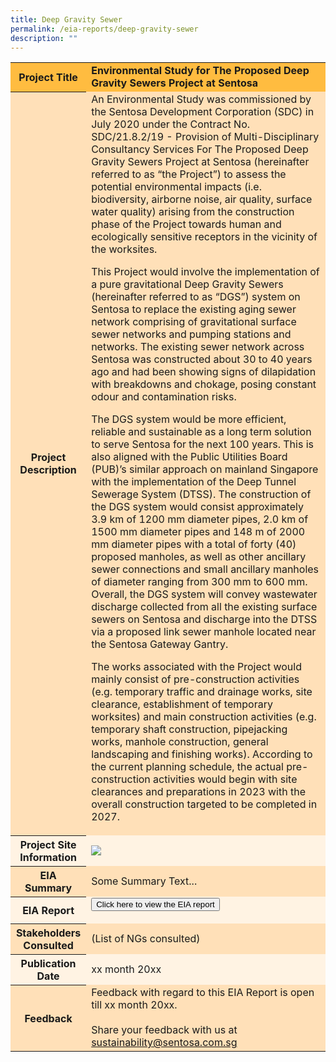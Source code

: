 ```yaml
---
title: Deep Gravity Sewer
permalink: /eia-reports/deep-gravity-sewer
description: ""
---
```

<table id="eia_reportTable">
  <tr style="background-color: #ffbc40; font-weight: bold;">
    <th>Project Title</th>
    <td>Environmental Study for The Proposed Deep Gravity Sewers Project at Sentosa</td>
  </tr>
  <tr style="background-color: #ffe0b8;">
    <th>Project Description</th>
    <td>An Environmental Study was commissioned by the Sentosa Development Corporation (SDC) in July 2020 under the Contract No. SDC/21.8.2/19 - Provision of Multi-Disciplinary Consultancy Services For The Proposed Deep Gravity Sewers Project at Sentosa (hereinafter referred to as “the Project”) to assess the potential environmental impacts (i.e. biodiversity, airborne noise, air quality, surface water quality) arising from the construction phase of the Project towards human and ecologically sensitive receptors in the vicinity of the worksites.

This Project would involve the implementation of a pure gravitational Deep Gravity Sewers (hereinafter referred to as “DGS”) system on Sentosa to replace the existing aging sewer network comprising of gravitational surface sewer networks and pumping stations and networks. The existing sewer network across Sentosa was constructed about 30 to 40 years ago and had been showing signs of dilapidation with breakdowns and chokage, posing constant odour and contamination risks.

The DGS system would be more efficient, reliable and sustainable as a long term solution to serve Sentosa for the next 100 years. This is also aligned with the Public Utilities Board (PUB)’s similar approach on mainland Singapore with the implementation of the Deep Tunnel Sewerage System (DTSS).
The construction of the DGS system would consist approximately 3.9 km of 1200 mm diameter pipes, 2.0 km of 1500 mm diameter pipes and 148 m of 2000 mm diameter pipes with a total of forty (40) proposed manholes, as well as other ancillary sewer connections and small ancillary manholes of diameter ranging from 300 mm to 600 mm. Overall, the DGS system will convey wastewater discharge collected from all the existing surface sewers on Sentosa and discharge into the DTSS via a proposed link sewer manhole located near the Sentosa Gateway Gantry.

The works associated with the Project would mainly consist of pre-construction activities (e.g. temporary traffic and drainage works, site clearance, establishment of temporary worksites) and main construction activities (e.g. temporary shaft construction, pipejacking works, manhole construction, general landscaping and finishing works). According to the current planning schedule, the actual pre-construction activities would begin with site clearances and preparations in 2023 with the overall construction targeted to be completed in 2027.
</td>
  </tr>  
  <tr style="background-color: #fff3e3;">
    <th>Project Site Information</th>
    <td><img src="/images/what-we-do/fun-sentosa/sentosa-nd.jpg"/></td>
  </tr>
  <tr style="background-color: #ffe0b8;">
    <th>EIA Summary</th>
    <td>Some Summary Text...</td>
  </tr>
  <tr style="background-color: #fff3e3;">
    <th>EIA Report</th>
    <td>
        <form method="get" action="https://isomer-sentosa-staging.netlify.app/files/resources/news/20200311_Media_Release_IA_Waiver_Business_Support.pdf">
          <button id="eia_getReport" type="submit">Click here to view the EIA report</button>
        </form>
    </td>
  </tr>
  <tr style="background-color: #ffe0b8;">
    <th>Stakeholders Consulted</th>
    <td>(List of NGs consulted)</td>
  </tr>
  <tr style="background-color: #fff3e3;">
    <th>Publication Date</th>
    <td>xx month 20xx </td>
  </tr>
  <tr style="background-color: #ffe0b8;">
    <th>Feedback</th>
    <td>
       Feedback with regard to this EIA Report is open till xx month 20xx.<br><br>
      Share your feedback with us at <br>
      <a href="mailto:sustainability@sentosa.com.sg">sustainability@sentosa.com.sg</a>
    </td>
  </tr>
</table>